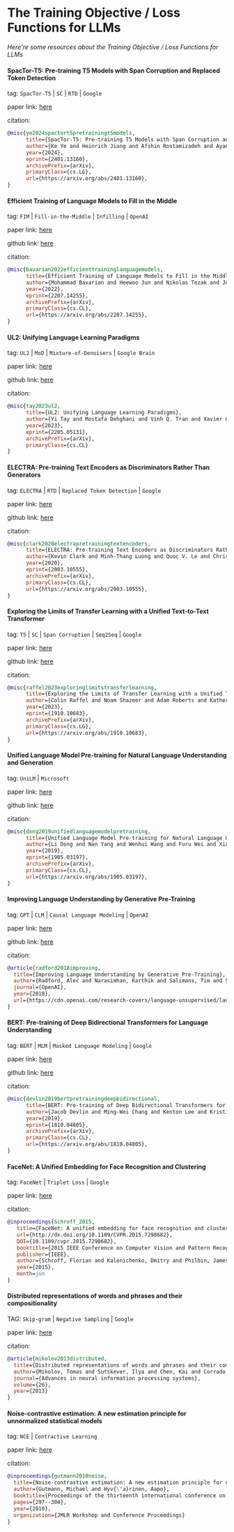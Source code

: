# The Training Objective / Loss Functions for LLMs
*Here're some resources about the Training Objective / Loss Functions for LLMs*


#### SpacTor-T5: Pre-training T5 Models with Span Corruption and Replaced Token Detection

tag: `SpacTor-T5` | `SC` | `RTD` | `Google`

paper link: [here](https://arxiv.org/pdf/2401.13160)

citation:

```bibtex
@misc{ye2024spactort5pretrainingt5models,
      title={SpacTor-T5: Pre-training T5 Models with Span Corruption and Replaced Token Detection}, 
      author={Ke Ye and Heinrich Jiang and Afshin Rostamizadeh and Ayan Chakrabarti and Giulia DeSalvo and Jean-François Kagy and Lazaros Karydas and Gui Citovsky and Sanjiv Kumar},
      year={2024},
      eprint={2401.13160},
      archivePrefix={arXiv},
      primaryClass={cs.LG},
      url={https://arxiv.org/abs/2401.13160}, 
}
```


#### Efficient Training of Language Models to Fill in the Middle

tag: `FIM` | `Fill-in-the-Middle` | `Infilling` | `OpenAI`

paper link: [here](https://arxiv.org/pdf/2207.14255)

github link: [here](https://github.com/openai/human-eval-infilling)

citation:

```bibtex
@misc{bavarian2022efficienttraininglanguagemodels,
      title={Efficient Training of Language Models to Fill in the Middle}, 
      author={Mohammad Bavarian and Heewoo Jun and Nikolas Tezak and John Schulman and Christine McLeavey and Jerry Tworek and Mark Chen},
      year={2022},
      eprint={2207.14255},
      archivePrefix={arXiv},
      primaryClass={cs.CL},
      url={https://arxiv.org/abs/2207.14255}, 
}
```


#### UL2: Unifying Language Learning Paradigms

tag: `UL2` | `MoD` | `Mixture-of-Denoisers` | `Google Brain`

paper link: [here](https://arxiv.org/pdf/2205.05131.pdf)

github link: [here](https://github.com/google-research/google-research/tree/master/ul2)

citation:

```bibtex
@misc{tay2023ul2,
      title={UL2: Unifying Language Learning Paradigms}, 
      author={Yi Tay and Mostafa Dehghani and Vinh Q. Tran and Xavier Garcia and Jason Wei and Xuezhi Wang and Hyung Won Chung and Siamak Shakeri and Dara Bahri and Tal Schuster and Huaixiu Steven Zheng and Denny Zhou and Neil Houlsby and Donald Metzler},
      year={2023},
      eprint={2205.05131},
      archivePrefix={arXiv},
      primaryClass={cs.CL}
}
```

#### ELECTRA: Pre-training Text Encoders as Discriminators Rather Than Generators

tag: `ELECTRA` | `RTD` | `Replaced Token Detection` | `Google`

paper link: [here](https://arxiv.org/pdf/2003.10555)

github link: [here](https://github.com/google-research/electra)

citation:

```bibtex
@misc{clark2020electrapretrainingtextencoders,
      title={ELECTRA: Pre-training Text Encoders as Discriminators Rather Than Generators}, 
      author={Kevin Clark and Minh-Thang Luong and Quoc V. Le and Christopher D. Manning},
      year={2020},
      eprint={2003.10555},
      archivePrefix={arXiv},
      primaryClass={cs.CL},
      url={https://arxiv.org/abs/2003.10555}, 
}
```


#### Exploring the Limits of Transfer Learning with a Unified Text-to-Text Transformer

tag: `T5` | `SC` | `Span Corruption` | `Seq2Seq` | `Google`

paper link: [here](https://arxiv.org/pdf/1910.10683)

github link: [here](https://github.com/google-research/text-to-text-transfer-transformer)

citation:

```bibtex
@misc{raffel2023exploringlimitstransferlearning,
      title={Exploring the Limits of Transfer Learning with a Unified Text-to-Text Transformer}, 
      author={Colin Raffel and Noam Shazeer and Adam Roberts and Katherine Lee and Sharan Narang and Michael Matena and Yanqi Zhou and Wei Li and Peter J. Liu},
      year={2023},
      eprint={1910.10683},
      archivePrefix={arXiv},
      primaryClass={cs.LG},
      url={https://arxiv.org/abs/1910.10683}, 
}
```


#### Unified Language Model Pre-training for Natural Language Understanding and Generation

tag: `UniLM` | `Microsoft`

paper link: [here](https://arxiv.org/pdf/1905.03197)

github link: [here](https://github.com/microsoft/unilm)

citation:

```bibtex
@misc{dong2019unifiedlanguagemodelpretraining,
      title={Unified Language Model Pre-training for Natural Language Understanding and Generation}, 
      author={Li Dong and Nan Yang and Wenhui Wang and Furu Wei and Xiaodong Liu and Yu Wang and Jianfeng Gao and Ming Zhou and Hsiao-Wuen Hon},
      year={2019},
      eprint={1905.03197},
      archivePrefix={arXiv},
      primaryClass={cs.CL},
      url={https://arxiv.org/abs/1905.03197}, 
}
```

#### Improving Language Understanding by Generative Pre-Training

tag: `GPT` | `CLM` | `Causal Language Modeling` | `OpenAI`

paper link: [here](https://cdn.openai.com/research-covers/language-unsupervised/language_understanding_paper.pdf)

github link: [here](https://github.com/openai/finetune-transformer-lm)

citation:

```bibtex
@article{radford2018improving,
  title={Improving Language Understanding by Generative Pre-Training},
  author={Radford, Alec and Narasimhan, Karthik and Salimans, Tim and Sutskever, Ilya},
  journal={OpenAI},
  year={2018},
  url={https://cdn.openai.com/research-covers/language-unsupervised/language_understanding_paper.pdf}
}
```


#### BERT: Pre-training of Deep Bidirectional Transformers for Language Understanding

tag: `BERT` | `MLM` | `Masked Language Modeling` | `Google`

paper link: [here](https://arxiv.org/pdf/1810.04805)

github link: [here](https://github.com/google-research/bert)

citation:

```bibtex
@misc{devlin2019bertpretrainingdeepbidirectional,
      title={BERT: Pre-training of Deep Bidirectional Transformers for Language Understanding}, 
      author={Jacob Devlin and Ming-Wei Chang and Kenton Lee and Kristina Toutanova},
      year={2019},
      eprint={1810.04805},
      archivePrefix={arXiv},
      primaryClass={cs.CL},
      url={https://arxiv.org/abs/1810.04805}, 
}
```


#### FaceNet: A Unified Embedding for Face Recognition and Clustering

tag: `FaceNet` | `Triplet Loss` | `Google`

paper link: [here](https://arxiv.org/pdf/1503.03832.pdf)

citation:

```bibtex
@inproceedings{Schroff_2015,
   title={FaceNet: A unified embedding for face recognition and clustering},
   url={http://dx.doi.org/10.1109/CVPR.2015.7298682},
   DOI={10.1109/cvpr.2015.7298682},
   booktitle={2015 IEEE Conference on Computer Vision and Pattern Recognition (CVPR)},
   publisher={IEEE},
   author={Schroff, Florian and Kalenichenko, Dmitry and Philbin, James},
   year={2015},
   month=jun 
}
```


#### Distributed representations of words and phrases and their compositionality

TAG: `Skip-gram` | `Negative Sampling` | `Google`

paper link: [here](https://proceedings.neurips.cc/paper/2013/file/9aa42b31882ec039965f3c4923ce901b-Paper.pdf)

citation:

```bibtex
@article{mikolov2013distributed,
  title={Distributed representations of words and phrases and their compositionality},
  author={Mikolov, Tomas and Sutskever, Ilya and Chen, Kai and Corrado, Greg S and Dean, Jeff},
  journal={Advances in neural information processing systems},
  volume={26},
  year={2013}
}
```


#### Noise-contrastive estimation: A new estimation principle for unnormalized statistical models

tag: `NCE` | `Contractive Learning`

paper link: [here](http://proceedings.mlr.press/v9/gutmann10a/gutmann10a.pdf)

citation:

```bibtex
@inproceedings{gutmann2010noise,
  title={Noise-contrastive estimation: A new estimation principle for unnormalized statistical models},
  author={Gutmann, Michael and Hyv{\"a}rinen, Aapo},
  booktitle={Proceedings of the thirteenth international conference on artificial intelligence and statistics},
  pages={297--304},
  year={2010},
  organization={JMLR Workshop and Conference Proceedings}
}
```